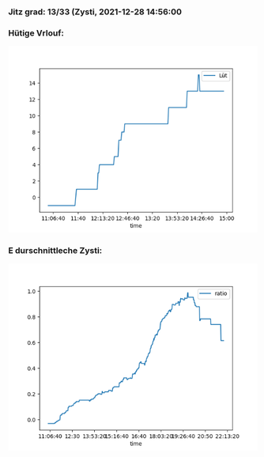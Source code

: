 ### Jitz grad: 13/33 (Zysti, 2021-12-28 14:56:00

### Hütige Vrlouf:
![Graph](Today.png)

### E durschnittleche Zysti:
![Graph](Zysti.png)